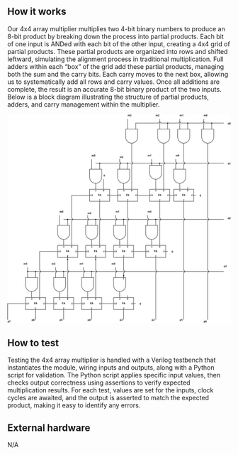 <!---

This file is used to generate your project datasheet. Please fill in the information below and delete any unused
sections.

You can also include images in this folder and reference them in the markdown. Each image must be less than
512 kb in size, and the combined size of all images must be less than 1 MB.
-->

## How it works

Our 4x4 array multiplier multiplies two 4-bit binary numbers to produce an 8-bit product by breaking down the process into partial products. Each bit of one input is ANDed with each bit of the other input, creating a 4x4 grid of partial products. These partial products are organized into rows and shifted leftward, simulating the alignment process in traditional multiplication. Full adders within each “box” of the grid add these partial products, managing both the sum and the carry bits. Each carry moves to the next box, allowing us to systematically add all rows and carry values. Once all additions are complete, the result is an accurate 8-bit binary product of the two inputs. Below is a block diagram illustrating the structure of partial products, adders, and carry management within the multiplier.

![4x4 Multiplier Diagram](4x4Multiplier.png)


## How to test

Testing the 4x4 array multiplier is handled with a Verilog testbench that instantiates the module, wiring inputs and outputs, along with a Python script for validation. The Python script applies specific input values, then checks output correctness using assertions to verify expected multiplication results. For each test, values are set for the inputs, clock cycles are awaited, and the output is asserted to match the expected product, making it easy to identify any errors. 

## External hardware

N/A
